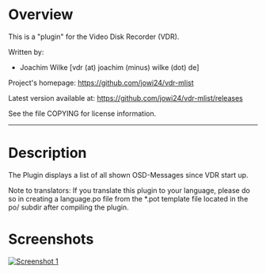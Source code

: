# Overview

This is a "plugin" for the Video Disk Recorder (VDR).

Written by:
* Joachim Wilke [vdr (at) joachim (minus) wilke (dot) de]

Project's homepage:          https://github.com/jowi24/vdr-mlist

Latest version available at: https://github.com/jowi24/vdr-mlist/releases

See the file COPYING for license information.

---

# Description

The Plugin displays a list of all shown OSD-Messages since VDR start up.

Note to translators:
If you translate this plugin to your language, please do so in creating 
a language.po file from the *.pot template file located in the po/ subdir 
after compiling the plugin. 

# Screenshots

[![Screenshot 1](https://jowi24.github.io/vdr-mlist/screenshot-mlist-1.jpg)](https://jowi24.github.io/vdr-mlist/screenshot-mlist-1.jpg)
